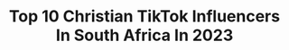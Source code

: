 ---
title: Top 10 Christian TikTok Influencers In South Africa In 2023
description: >-
  Find top christian TikTok influencers in South Africa in 2023. Most popular hashtags: #christian #fyp #jesus #foryoupage.
platform: TikTok
hits: 30
text_top: Discover the most popular TikTok profiles on inBeat.
text_bottom: Our database holds 30 TikTok influencers like this in South Africa for you to connect with.
profiles:
  - username: "stellaboo_xoxo"
    fullname: >-
      stellaboo_xoxo
    bio: >-
      Christian girl 💛 - videos about my life & Faith -fitness , Coffee lover
    location: "South Africa"
    followers: 6133
    engagement: 1769
    commentsToLikes: 0.037650
    id: ck9kcnzq0qcsp0j78amqiltkq
    verified: false
    hashtags: "#bible, #christian, #christiangirl, #faith"
  - username: "pilot_kelvin"
    fullname: >-
      Pilot_kelvin
    bio: >-
      ✳️ME-IRCPL🛩️✨ ✴️Phil4:13➖“I can do all this through him who gives me STRENGTH"
    location: "South Africa"
    followers: 4790
    engagement: 1436
    commentsToLikes: 0.088003
    id: ck9649xc4xymy0j78xe9u7ltv
    verified: false
    hashtags: "#fyp, #game, #dream, #comment"
  - username: "koning_se_kind"
    fullname: >-
      Diana Otto
    bio: >-
      Founder of 🖤💙💜 #ottobunch 🖤💙💜 WE ARE FAMILY just for LOVE and love GOD ✝️✝
    location: "South Africa"
    followers: 37100
    engagement: 1102
    commentsToLikes: 0.164184
    id: ck9skjeq293ld0j78flrexpqq
    verified: false
    hashtags: "#xyzbca, #duet, #foryoupage, #ottobunch"
  - username: "iamcelinebneto"
    fullname: >-
      Main Celine
    bio: >-
      Follow my Insta: @iamcelinebneto ❤️🙏🏼
    location: "South Africa"
    followers: 182000
    engagement: 1507
    commentsToLikes: 0.022411
    id: ckc8vpbnviq8t0j23siq9209n
    verified: false
    hashtags: "#christiangirl, #grace, #christian, #foryoupage"
  - username: "theclairerose"
    fullname: >-
      TheClaireRose
    bio: >-
      📍South Africa 🇿🇦
    location: "South Africa"
    followers: 81100
    engagement: 1335
    commentsToLikes: 0.036337
    id: ckd6xanxgtytm0j23moeaf2rp
    verified: false
    hashtags: "#christian, #duet, #fyp, #christiantiktok"
  - username: "courtneyjacobs07"
    fullname: >-
      Court@J
    bio: >-
      🇿🇦 God 1st 🙏 GOAL: 20k 😇 IG: @ms.courtney.jacobs
    location: "South Africa"
    followers: 19300
    engagement: 1296
    commentsToLikes: 0.048663
    id: ckbb5wnpaw32t0j23fupizok5
    verified: false
    hashtags: "#tiktoksa, #faith, #christian, #jesus"
  - username: "saenzee17"
    fullname: >-
      saenzee17
    bio: >-
      ❤I LOVE JESUS❤ ❤MANAGED BY @GoldStarMarketing❤ ❤POSITIVE VIBES ONLY❤ ❤GOAL 500k❤
    location: "South Africa"
    followers: 424400
    engagement: 1602
    commentsToLikes: 0.014458
    id: cka0wi5p430kn0i78417a8qc8
    verified: false
    hashtags: "#christian, #jesus, #2021, #southafrica"
  - username: "danickenel"
    fullname: >-
      Danicke Nel
    bio: >-
      follow my instagram ^^ appreciate all 91.2K of you💕 20🇿🇦 God is good!
    location: "South Africa"
    followers: 91800
    engagement: 1567
    commentsToLikes: 0.015883
    id: ckd0qivr1i6tw0j2359h0294q
    verified: false
    hashtags: "#viral, #fyp, #greenscreenvideo, #picsart"
  - username: "themischhh"
    fullname: >-
      mischa 🌤
    bio: >-
      follow my insta ↗️ twenty. 🦋 ek maak mense lag, blykbaar.
    location: "South Africa"
    followers: 104900
    engagement: 1841
    commentsToLikes: 0.010370
    id: ck9f419gxk97t0j78uu2ln1uf
    verified: false
    hashtags: "#tiktoksa, #mytee, #4u, #fyp"
  - username: "dcz_henz"
    fullname: >-
      Cherie Henderson
    bio: >-
      Let's Dance, Let's Have Fun #nostress
    location: "South Africa"
    followers: 8200
    engagement: 2653
    commentsToLikes: 0.303376
    id: ckck67d5hrd8x0j23dsrcq8kd
    verified: false
    hashtags: "#curvy, #tiktoksa, #tiktokmom, #footprintsforevercreations"
---